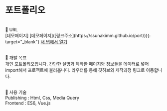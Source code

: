 # 포트폴리오
<br>
📌 URL<br>
[데모페이지]<https://ssunakimm.github.io/port/>
[데모페이지]([링크주소](https://ssunakimm.github.io/port/)){: target="_blank"}
<a href="https://www.google.com/" target="_blank">새 탭에서 열기</a>
<br><br>

📌 개발 목표<br>
개인 포트폴리오입니다.
간단한 설명과 제작한 페이지와 정보들을 데이터로 넣어 import해서 프로젝트에 불러옵니다.
라우터를 통해 깃허브와 제작과정 링크로 이동합니다. 
<br><br>

📌 사용 기술<br>
Publishing : Html, Css, Media Query<br> 
Frontend : ES6, Vue.js 
<br><br>



